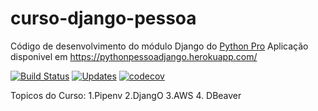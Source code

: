 # curso-django-pessoa

Código de desenvolvimento do módulo Django do [Python Pro](https://www.python.pro.br/)
Aplicação disponivel em https://pythonpessoadjango.herokuapp.com/

[![Build Status](https://travis-ci.com/pessoasnil/libpythonpessoa.svg?branch=main)](https://travis-ci.com/pessoasnil/libpythonpessoa)
[![Updates](https://pyup.io/repos/github/pessoasnil/libpythonpessoa/shield.svg)](https://pyup.io/repos/github/pessoasnil/libpythonpessoa/)
[![codecov](https://codecov.io/gh/pessoasnil/libpythonpro/branch/master/graph/badge.svg?token=W1S65KY8W0)](https://codecov.io/gh/pessoasnil/libpythonpro)

Topicos do Curso:
1.Pipenv 2.DjangO 3.AWS 4. DBeaver



















